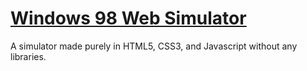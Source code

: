 # [Windows 98 Web Simulator](https://guitarxhero.github.io/win98websim/win98.html)

A simulator made purely in HTML5, CSS3, and Javascript without any libraries.
